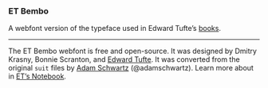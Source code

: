 ### ET Bembo

A webfont version of the typeface used in Edward Tufte’s [books](https://www.edwardtufte.com/tufte/books_vdqi).

-------------------------------------

The ET Bembo webfont is free and open-source. It was designed by Dmitry Krasny, Bonnie Scranton, and [Edward Tufte](https://www.edwardtufte.com/tufte/). It was converted from the original `suit` files by [Adam Schwartz](http://adamschwartz.co) (@adamschwartz). Learn more about in [ET’s Notebook](http://www.edwardtufte.com/bboard/q-and-a-fetch-msg?msg_id=0000bm).

